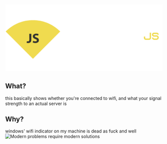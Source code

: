 # ![WifiIndicatorJS Banner](Icons/Banner.png)

## What?

this basically shows whether you're connected to wifi, and what your signal strength to an actual server is

## Why?

windows' wifi indicator on my machine is dead as fuck and well
![Modern problems require modern solutions](https://en.meming.world/images/en/4/4a/Modern_Problems_Require_Modern_Solutions.jpg)
